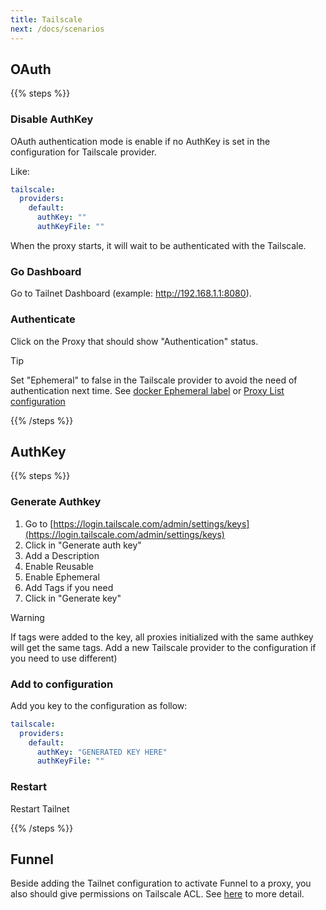 ```yaml
---
title: Tailscale
next: /docs/scenarios
---
```


## OAuth

{{% steps %}}

### Disable AuthKey

OAuth authentication mode is enable if no AuthKey is set in the configuration
for Tailscale provider.

Like:

```yaml {filename="/config/tailnet.yaml"}
tailscale:
  providers:
    default: 
      authKey: ""
      authKeyFile: ""
```

When the proxy starts, it will wait to be authenticated with the Tailscale.

### Go Dashboard

Go to Tailnet Dashboard (example: <http://192.168.1.1:8080>).

### Authenticate

Click on the Proxy that should show "Authentication" status.

>[!TIP]
> Set "Ephemeral" to false in the Tailscale provider to avoid the need of
authentication next time. See [docker Ephemeral label](../../docker/#Tailnetephemeral)
or [Proxy List configuration](../../list/#proxy-list-file-options)

{{% /steps %}}

## AuthKey

{{% steps %}}

### Generate Authkey

1. Go to [https://login.tailscale.com/admin/settings/keys](https://login.tailscale.com/admin/settings/keys)
2. Click in "Generate auth key"
3. Add a Description
4. Enable Reusable
5. Enable Ephemeral
6. Add Tags if you need
7. Click in "Generate key"

>[!WARNING]
> If tags were added to the key, all proxies initialized with the same authkey
> will get the same tags.
> Add a new Tailscale provider to the configuration if
> you need to use different)

### Add to configuration

Add you key to the configuration as follow:

```yaml {filename="/config/tailnet.yaml"}
tailscale:
  providers:
    default: 
      authKey: "GENERATED KEY HERE"
      authKeyFile: ""
```

### Restart

Restart Tailnet

{{% /steps %}}

## Funnel

Beside adding the Tailnet configuration to activate Funnel to a proxy, you also
should give permissions on Tailscale ACL. See [here](.././troubleshooting/#funnel-doesnt-work) to more detail.
